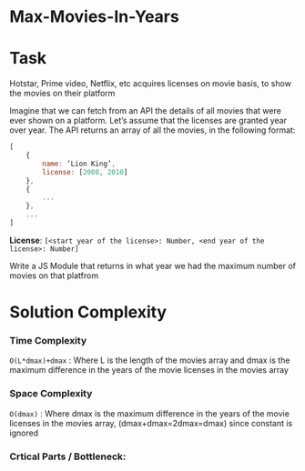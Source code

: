 # Max-Movies-In-Years


# Task

Hotstar, Prime video, Netflix, etc acquires licenses on movie basis, to show the movies on their platform

Imagine that we can fetch from an API the details of all movies that were ever shown on a platform. Let’s assume that the licenses are granted year over year. The API returns an array of all the movies, in the following format:


```js
[
    {
        name: ‘Lion King’,
        license: [2008, 2010]
    },
    {
        ... 
    },
    ...
]
```

**License**: `[<start year of the license>: Number, <end year of the license>: Number]`

Write a JS Module that returns in what year we had the maximum number of movies on that platfrom


# Solution Complexity

### Time Complexity

`O(L*dmax)+dmax` : Where L is the length of the movies array and dmax is the maximum difference in the years                     of the movie licenses in the movies array

### Space Complexity

`O(dmax)` : Where dmax is the maximum difference in the years of the movie licenses in the movies array,
            (dmax+dmax=2dmax=dmax) since constant is ignored



### Crtical Parts / Bottleneck:

